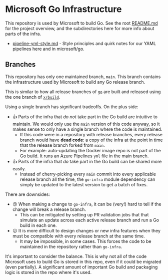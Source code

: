 # Microsoft Go Infrastructure

This repository is used by Microsoft to build Go. See the root
[README.md](../README.md) for the project overview, and the subdirectories here
for more info about parts of the infra.

* [pipeline-yml-style.md](pipeline-yml-style.md) - Style principles and quirk
  notes for our YAML pipelines here and in microsoft/go.

## Branches

This repository has only one maintained branch, `main`. This branch contains the
infrastructure used by Microsoft to build any Go release branch.

This is similar to how all release branches of
[`go`](https://go.googlesource.com/go/) are built and released using the one
branch of [`x/build`](https://go.googlesource.com/build/).

Using a single branch has significant tradeoffs. On the plus side:

* :+1: Parts of the infra that *do not* take part in the Go build are intuitive
  to maintain. We would only use the `main` version of this code anyway, so it
  makes sense to only have a single branch where the code is maintained.
  * If this code were in a repository with release branches, every release
    branch would have **dead code**: a copy of the infra at the point in time
    that the release branch forked from `main`.
  * For example: auto-updating the Docker image repo is not part of the Go
    build. It runs an Azure Pipelines `yml` file in the main branch.
* :+1: Parts of the infra that *do* take part in the Go build can be shared more
  easily.
  * Instead of cherry-picking every `main` commit into every applicable release
    branch all the time, the `go-infra` module dependency can simply be updated
    to the latest version to get a batch of fixes.

There are downsides:

* :confused: When making a change to `go-infra`, it can be (very!) hard to tell
  if the change will break a release branch.
  * This can be mitigated by setting up PR validation jobs that that simulate an
    update across each active release branch and run a Go build in each one.
* :confused: It is more difficult to design changes or new infra features when
  they must be compatible with every release branch at the same time.
  * It may be impossible, in some cases. This forces the code to be maintained
    in the repository rather than `go-infra`.

It's important to consider the balance. This is why not all of the code
Microsoft uses to build Go is stored in this repo, even if it could be migrated
(even partially). A significant amount of important Go build and packaging logic
is stored in the repo where it's used.
